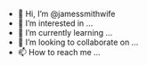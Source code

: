 - 👋 Hi, I’m @jamessmithwife
- 👀 I’m interested in ...
- 🌱 I’m currently learning ...
- 💞️ I’m looking to collaborate on ...
- 📫 How to reach me ...

<!---
jamessmithwife/jamessmithwife is a ✨ special ✨ repository because its `README.md` (this file) appears on your GitHub profile.
You can click the Preview link to take a look at your changes.
--->
